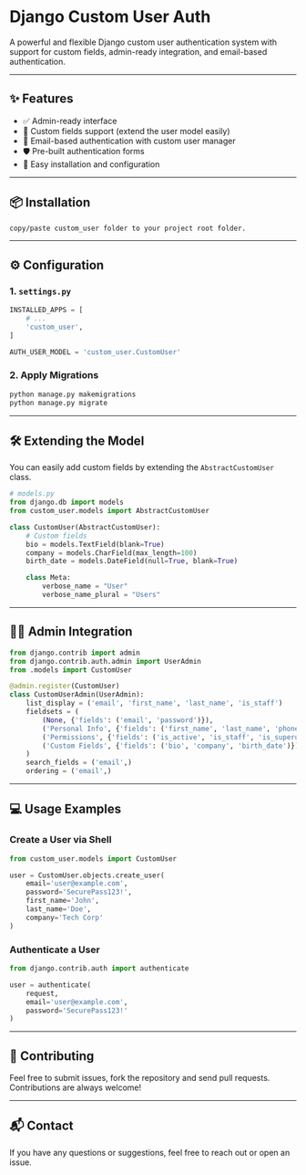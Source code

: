 # Django Custom User Auth

A powerful and flexible Django custom user authentication system with support for custom fields, admin-ready integration, and email-based authentication.

---

## ✨ Features

- ✅ Admin-ready interface
- 🔧 Custom fields support (extend the user model easily)
- 📧 Email-based authentication with custom user manager
- 🛡️ Pre-built authentication forms
- 🚀 Easy installation and configuration

---

## 📦 Installation

```bash
copy/paste custom_user folder to your project root folder.
```

---

## ⚙️ Configuration

### 1. `settings.py`

```python
INSTALLED_APPS = [
    # ...
    'custom_user',
]

AUTH_USER_MODEL = 'custom_user.CustomUser'
```

### 2. Apply Migrations

```bash
python manage.py makemigrations
python manage.py migrate
```

---

## 🛠️ Extending the Model

You can easily add custom fields by extending the `AbstractCustomUser` class.

```python
# models.py
from django.db import models
from custom_user.models import AbstractCustomUser

class CustomUser(AbstractCustomUser):
    # Custom fields
    bio = models.TextField(blank=True)
    company = models.CharField(max_length=100)
    birth_date = models.DateField(null=True, blank=True)

    class Meta:
        verbose_name = "User"
        verbose_name_plural = "Users"
```

---

## 👨‍💻 Admin Integration

```python
from django.contrib import admin
from django.contrib.auth.admin import UserAdmin
from .models import CustomUser

@admin.register(CustomUser)
class CustomUserAdmin(UserAdmin):
    list_display = ('email', 'first_name', 'last_name', 'is_staff')
    fieldsets = (
        (None, {'fields': ('email', 'password')}),
        ('Personal Info', {'fields': ('first_name', 'last_name', 'phone')}),
        ('Permissions', {'fields': ('is_active', 'is_staff', 'is_superuser')}),
        ('Custom Fields', {'fields': ('bio', 'company', 'birth_date')}),
    )
    search_fields = ('email',)
    ordering = ('email',)
```

---

## 💻 Usage Examples

### Create a User via Shell

```python
from custom_user.models import CustomUser

user = CustomUser.objects.create_user(
    email='user@example.com',
    password='SecurePass123!',
    first_name='John',
    last_name='Doe',
    company='Tech Corp'
)
```

### Authenticate a User

```python
from django.contrib.auth import authenticate

user = authenticate(
    request, 
    email='user@example.com', 
    password='SecurePass123!'
)
```

---

## 🙌 Contributing

Feel free to submit issues, fork the repository and send pull requests. Contributions are always welcome!

---

## 📬 Contact

If you have any questions or suggestions, feel free to reach out or open an issue.

